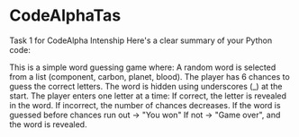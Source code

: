 # CodeAlphaTas
Task 1 for CodeAlpha Intenship
Here's a clear summary of your Python code:

This is a simple word guessing game where:
A random word is selected from a list (component, carbon, planet, blood).
The player has 6 chances to guess the correct letters.
The word is hidden using underscores (_) at the start.
The player enters one letter at a time:
If correct, the letter is revealed in the word.
If incorrect, the number of chances decreases.
If the word is guessed before chances run out → "You won"
If not → "Game over", and the word is revealed.
